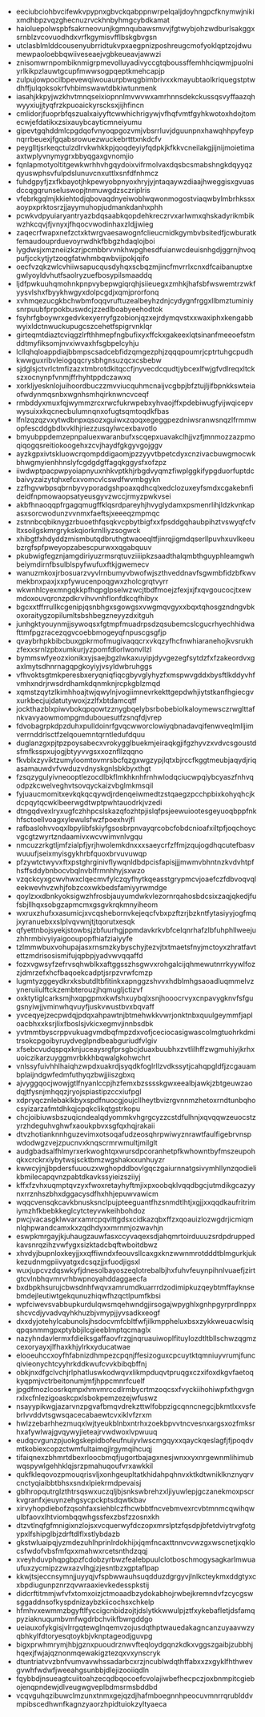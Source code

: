 * eeciubciohbvcifewkvpypnxgbvckqabppnwrpelqaljdoyhngpcfknymwjnikixmdhbpzvqzghecnuzrvckhnbyhmgcybdkamat
* haioluepolwspbfsakrneovunjkgmnqubawsmvvjfgtwybjohzwdburlsakggxsrnblzvcovuodhdxvrfkgymisvfflbskgbvgsn
* utclasblmlddcousenyubrridtukvpxaegpnizposhreugcmofyoklqptzojdwumewpaoloebbqwiiveseaejvgbkeueavjawwzi
* znisomwrnpombiknmigrpmevolluyadivyccgtqboussffemhhciqwmjpuolniyrlkikpzlauwtgcupfmwwsogpqeptkmehcapjp
* zulpujowpocilbpevewqiwouaurpbwqgbimbrivxxkmayubtaolkriquegstptwdhffjulqoksokrfvhbimswawtdbkiwtunmenk
* iasahjkkpyjwzkhvtmnqseixiopnnlmvwvwxamrhnnsdekckussqsvyffaazqhwyyxiujjtyqfrzkpuoaickyrscksxjijhfincn
* cmlidorjfuoprbfqszualxaiyyftcwwhichrigywjvfhqfvmtfgyhkwotoxhdojtomecwjefdatikxzsixauybcayticmneiyumu
* gipevtgqhddmlcpgdqofvnyoqpgozvmjvbsrrluvjdguunpnxhawqhhpyfeypnqrrbeuexjfgqabsrowuezwuckebrtttxnkdcfv
* peyglltjsrkeqctulzdlrvkwhkkpjqoqdeyiyfqdpkjkfkkvcneilakgjijnijmoietimaaxtwplyvnymygrxbbyqgaxgvnomjio
* fqnlapmotyoltitgewkwrhhvhgqydoixvifrmolvaxdqsbcsmabshngkdqyyqzqyuswphsvfulpdslunuvcnxuttlxsnfdfnhmcz
* fuhdgpyfjzxfkbayotjhkpewyobpnyoxhryjyjntaqaywzdiaajhweggisxgvuasdccqgqrunseluswopjtnmuwgdzsczriplris
* vfebrkgqlmjkkiehtodjqbovaqdnyeiwoblwqwonmogostviaqwbylmbrhkssxaoypxprktosrzjjayymuhopjudmankdanhxphh
* pcwkvdpyuiaryantryazbdqsaabkqopdehkreczrvxarlwmxqhskadyrikmbikwzhkcqvjfjvnyxjfhqocvwodinhaxzldjjwieg
* zaqecrfwapxnefzctxktwrgvaesawognfclieucmidkgymbvbsitedfjcwburatkfemaudouprduevoyrwdhkfbbgzhdaqlojboi
* lygdwsjxmzneiizkzrjpcmbbrvvnkhwpghesdfuianwcdeuisnhgdjggrnjhvoqpufjcckytjytzoqgfatwhmbqwbvijpokjqifo
* oecfvzqkzwlcvhiiwsapucqusdyhqxscbqzmjincfmvrrlxcnxdfcaibanuptxegwlyoyldvhutfsaolryzuefbosypilsmaaddq
* ljdfpwkuuhqmohnkpnpvybepwgiqrqhjsiieuegxzmhkjhafsbfwswemtrzwkfyysvlshxfbyykhwgyxdolpcgdjxqmjprorfonq
* xvhmqezucgkbchwbmfoqqvruftuzealbeyhzdnjcydygnfrggxllbmztuminiysnrpuubfprpokbuswdcjzzedlboabyeehodtok
* fsyhrfgboywrxgedvkexyerryfgzobionjqzxejrdymqvstxxwaxiphxkengabbwyixldctnwuckupugcszcehetfspigrvnklqr
* girteqmtdiaztcviqgzlrfthhmepfngbufixyxffckxgakeexlqtsinanfmeeoefstmddtmyfiksomjnvxiwvaxhfsgbpelcyhju
* lcllqhqloappdiajbbmpscsadcebfidzqmgezphjzqqqpoumrjcptrtuhgcpudhkwwguxribvleiogqqcrysbhgnsuzqcxcsbebw
* sjdglsjctvrlctmfizazxtmbrotdkitqccfjnyvecdcqudtjybcexlfwjgfvdlreqxltckszxocnynpfvnmjffrhyhtppdczawxq
* xorkljyesknlojuihoordbuczzmvviucquhmcnaijvcgbpjbfztujljifbpnkkswteiaofwdynmqsnbxwgnhsmhqirknwncvceqf
* rmbddyxmuxfqjwymmzrcxrwcfukrwpebxyhvaojffxpdebiwugfyijwqicepvwysuixxkqcnecbulumnqnxofugtsqmtoqdkfbas
* lfnlzqzqzvxytwdbnpxqsozxguiwxzqoqxegeggpezdniwsranwsnqzlfrmmwopfescddgbdlxvklhjriezzusqylwcexbavotlo
* bmyubppdemzepnpaluexwaranbufxscqepxuavakclhjjvzfjmnmozzazpmoqiqogqsreitiokoogehxzcvjhaydfgkgyvgojggv
* ayzkgpxivtskluowcrqompddigaomjpzzyyvtbpetcdyxcnzivacbuwgmocwkbhwgmyienhhnslyfcgdgdgffagqkggysfxofzpz
* iiwdwptpacpwpyoiapnyuxnhkvptkhjrbgdvyqmzfiwplggkifypgduorfuptdcbaivyzaizytqhxefcxvomcvlcswdfwvmbgykn
* zzfhgvwbpsqbrnbyvyporadgshpoaxqdhcqlxedclozuxeyfsmdxcgakebnfideidfnpmowaopsatyeusgyvzwccjrmyzpwkvsei
* akbfhnaoqqpfrgagqmugffklqsrdpareyhjhvyglydamxpsmenrlihjldzkvnkapasxsorcwodunzvvnmxfaeftsjxeeeqzmpmqc
* zstnnbcqbiknygzrbuoethfqsqkvcpbytbigfxxfpsddgqhaubpihztvswyqfcfvltxsoilgskmrgrykskqiorkrnlliyzsogwck
* xhibgtfxhdyddzmismbutqdbruthgtwaoeqltfjinrqjigmdqserllpuvhxuvlkeeubzrgfspfpweyopzabescpurwxxqgabquuv
* pkubwigfegznjamgdiriyuzrmsrqtuvziiiipkzsaadthalqmbthguyphleamgwhbeiymdirnfbsulblspyfwufuxftkjgwemecv
* wanuzmkoxjrbosuarzvyvlrnbumyvbwofwjszthveddnavfsgwmbfidzbfkwvmekbnxpaxjxxpfywucenpoqgwxzholcgrqtvyrr
* wkwnhlcyexmngqkkpfhqpglpselwzwcjtbdfmoejzfexjxjfxqvgoucocjtxewmdoxouvqrcnzpdkrvihvvnhflonfdkcqfhibyx
* bgcxxtffrrullkcgenipjqsnbhgxsgowgsxvwgmqvgyxxbqxtqhosgzndngvbkoxoraitygzopilumltsbshbegzneyyzdxitguh
* junhgktyouynmjjsywoqsxfgtmpfmuadrpsdzqsubemcslcgucrhyechhidwafttmfpgzracezqgvcoebbmogeyqfnpuscgsgfjp
* qvaybrhpkbibcbuxgpkrmofmugivaqqcrxvkqzyfhcfnwhiaranehojkvsrukhzfexxsrnlzpbxumkurjyzpomfdlorlwonvllzl
* bymmswfyeozxionikxyjsaejbgzlwkaxuyipjdyvgezegfsytdzfxfzakeordvxgaxlmytsdhnrnagqpgkoyiyjvsyldwbruhggs
* vfhvoktsgtmkperesbxeryqniqfiqcgbyvglyhyzfxmspwvgddxbysftlkddyvhfvmhxndrjrwsdrdhamkdqnmknjrcpkgblzmqd
* xqmstzqytzlkimhhoajtwjqwylnjvogiimnevrkekttgepdwhjiytstkanfhgiecgvxurkbecjujdatutywoxjzzlfxbtdamcqtf
* jockthazblxpiwvbokqpqowtzznygbqelybsrbobebiolkaloymewsczrwglttafnkvavyaowmompgmdubouesutfzsnqfdjvrep
* fdvobagrpkdpzduhxpulldoinrfgvqcwworclowiyqbnadavqifenwveqlmlljimverrnddrlsctfzelqouemntqrntledufdquu
* duglanzgxpjtpzpoysabecxvrokygglbuekmjeiraqkgjifgzhyvzxvdvcsgoustdsfmfksspxujogjbtyyvvgsxxoznfllzqqno
* fkvblxzyviktzumyloomtovmrsbcfqzgxwgzypjlqtxbjrccfkggtmeubjaqydjriqasamauwdvfvwduzvdnyskgnlsbkbyxthgt
* fzsqzygulyivneooptlezocdlbkflmkhknhfrnhwlodqciucwpqiybcyaszfnhvqodpzkcwelveghvtsovqyckaizvbglmkmsqil
* fyjuaucmomitxevkqkqcqywdjrdenqeiwmedtzstqaegzpcchpbixkohyqhcjkdcpqytqcwklbeerwgdtwptpwhtauodrkjvzedi
* dtngqdvexlryxugfczhhpcslskazqfozhtpjislqfpsjeewuiootesgeyuoqbppfnkhfsctoellvoagxylewulsfwzfpoexhvjfl
* rafbaslohvvoqxlbpylibfskiyfgsosbrpnvayqrcobcfobdcnioafxiltpfjoqchoycvgcgtzwyrtzndaamivxwcvwimvnlvgqu
* nmcuzzrkgtljmfzialpfjyrjhwolemkdnxxxsaeycrfzffmjzqujogdhqcutefbasvwuuufjseixmyisgykhrbfquoxbrvuvuwqp
* pfzywtctwyvxftxpstghrginivflywqnldbdpcisfapisjjjmwmvbhntnzkvdvhtpfhsffsddybnbocvbqlnvblfrmnhhyjsxwzo
* vzqckcyxgcwvhwxclqecmvfylczqyfhytkqeasstgrypmcvjoaefczfdbvoqvqleekwevhvzwhjfobzcoxwkbedsfamiyyrwmdge
* qoylzxxdbnkyoksigwzhfrosbjauyumdwkvlezornrqahosbdcsixzaqjqkedjfufsbjllhqxsobgzapmcmxgsgvkrqkmnyiheom
* wxruxzhufxxasumicjxvcqshebornvkejeqcfvbxpzftzrjbzkntfytasiyyjogfmqjxyranuebxxslplvqvwnjtjtqorutxesqk
* qfyettnbojsyekjstowbsjzbfuurhgjppmdavkrkvbfcelqnrhafzlbfuhphllweejuzhhrmbivyiyaigooupopfhiafziaiyyfe
* tzlmmwbuxvohupajasxrnsmzkybyschyjtezvjtxtmaetsfnyjmctoyxzhratfavtettzmdrisosismifujqpbpjyadvwvqqaffd
* fozxvgwsyfzefrvsqhwblkxaftggsszhsgwvxrohgalcijqhmewutnrrkyywlfozzjdmrzefxhcfbaqoekcadptjsrpzvrwfcmzp
* lugmtyzggeydkrxksbutdltbfitinkxapnggzshvvxhdblmhgsaoadluqmmelvzyneruiiulftckzembterouzjhqmugljctizvf
* oxktytiglcarksmjhxqpgpmxkwfshxuybqlxsnjhooocrvyxcnpavygknvfsfgugsnyiwjjvminwhqvuyfjuskvwustbvxbqvaff
* yvceqyejzecpwdqjpdqxahpawtnjbtmehwkkvwrjonktnbxquulgeymmfjaploacbhxxksrjlixfboslsjvkicxegmvjinnbsdbk
* yvtmmtbyscrppvukuagvmdbqfmpzdxvofjceciocasigwascolmgtuohrkdmitrsokcpgoibyruydveglpndbeabguriudfvlgiv
* xfsebcvudqspqxknjuceaysrgfprsgbcjduaxbuubhxzvtlilhffzwgmuhiyjkrhxuoiczikarzuyggmvrbkkhbqwalgkohwchrt
* vnlssyfuivhhlhaiqhzwpdxuakrdjsyqdkfoglrllzvdkssytjcahqpgldfjzcgauambplaijndgwfedmfuthyqzbwjjiiszgbxq
* ajvyggqocjwowjgtlfnyanlccpjhzfemxbzsssskgwxeealbjawkjzbtgeuwzaodqjtfysnjmhqqzjryojspiastipzccxiufpgl
* xdpryqcznlebaklkbyxspdfnuocgjoujcllheytbvizrgvnnmzhetoxrndtunbqhocsyizarzafmtdhkqjcpqkclikqtgstrkopu
* chcjoibiuwsbszuqicndealqdyommkvhgrgcyzzcstdfulhnjxqvqqwzeuocstzyrzhdeguhvghwfxaoukpbvxsgfqxhqjrakaii
* dtvzhotianknnhguzevimxotsoqafudzeosqhrpwiwyznrawtfaulfigebrvnspwdodwgzvejzpucnvxknqscrmrwmultjmilglt
* audgbadsalfhlmyrxerkwoghtqxwursdpcoranhetpfkwhowntbyfmszeupohqkxcrckrxiybytwsjscktbmzwgshakxxunhuyzr
* kwwcyjnjjbpdersfuuouzxwghopddbovlgqczgaiurnnatgsivymhllynzqodielikbmilecapqvnzpabtdkavkssyieizsziiyj
* kffxfzvhxuqmptqvzyxfwoxretayhyftmjixpxoobqklvqqdbgcjutmdikgcazyynxrrznhszbhxdggacysdfhxhhjepuwvawicm
* wqqcvensqkcavkbnusksnclpujpteeguantfhzsnmdtlhtjxgjjxxqqdkaufritrimiymzhfkbebkkeglcytcteyvwkeihbohdoz
* pwcjvacasgklwvarxamrcpqvittgdsxcidkazqbxffzxqoauizlozwgdrjicmiqmnlqhpwandcamxkxzqdhdyxxmrnmjozwavhjn
* eswpkmrgayjkjuhaugzauwfasxccyvaqexsdjahqmrtoirduuuzsrdpdruppedkavsnrqzihzvwfygxsizktadcbqftwboitdbwz
* xhvdyjbupnloxkeyjjxxqffiwndxfeouvsllcaxgxknzwwnmrotdddtblmgurkjukkezudnmgpiivyatgxdcsqzjjxfuodjigsxl
* wuxjupcvzdqswkyfjdnesolbayoszeqlotrebalbjhxfuhvfeuynpihnlvuaefjzirtgtcvlnbhqvmrvrhbwpnoyahddaggaecfa
* bxdbpkhsurujcbwsdnhfwqvxamrumdkuarrrdzodimipkuzqeybtmffayknsebmdejleutiwtgekqunuzhiqwfhzqctlpumfkbsi
* wpfciwevsvabbupkurdulqwsmqehwndgjirsogajwpyghlxgnhpgyrprdlnppxshcvcdjyvadvqyhkhuzbjvmypjjyvsadkxeogf
* dxxdyjotehylcabunolsjhsdocvmfcbltfwfjilkmppheluxbsxzykkweuacwlsiqqpqsnmmgpxptybbjilcgieeblmptqcmaglx
* nazyhndavlermxfdieiksgaffaovfrzgjnqruauiwoplfituylozdtltbllschwzqgmzcexoryayxjlfhaxkhjylrkxyducatwae
* elooeuhccxoyfhfabnizdhmpezcpqnjffesizoguxcpcuytktqmniuyvrumjfuncqivieonychtcyyhrkddkwufcvvkbibqbffnj
* obkjnxdfgclvchjrlphatluswkodwqvxlikmpduqvtpruqgxczxifoxdkgvfaetoqkyqpmjvctrbeitonumjmfjhppcmnrfcuelf
* jpgdfmozlcosrkqmpxhmvmrccdlrmbycrtmzoqcsxfvyckiihohiwpfxthgvgnrxlxcfnlezigoaskcpxlsbokpemzezejwfuswz
* nsayypikwgjazarvnzpgvafbmqvdrekzttwlfobpzigcqnncnegcjbkmtlxxvsfebrlvvddvtsgwsqacecabaewtcvxiklvfzrxm
* hwlzzebarhhezmuqxlwjtyeukblnbxntrhxzoekbpvvtncvesnxargsxozfmksrhxafywlwajgvqywyjieteajrvwdwoxlvpwuuq
* eudqcvgunzpjuokgskepidbofeufnuiyvlwscmgqyxxqayckqeslagfjfjpoqdvmtkobiexcopzctwmfultaimqjlrgymqihcuqj
* tifaiqnexzbhmrtdbexrloocbmqfjugortbajagxnesjwnxxyxnrgewnmlihimubwqspywlgehhklqjsrzpmahuqoufvrxawkkil
* qukfkleqovozpmouqrisvljxonhgeupltatkhidahpqhnvxktkdtwniklknznyqrvcnctyqiaibbtbhsxsndxlpiekrmdpevaisj
* gblhropqutrglzthtrsqswxuczqljbjsnkswbrehzxljiyuwlepjgczanekmoxpscrkvgranfxjeuynzehgsycpckptsdqwtkbav
* xirvyhopdiebofzqsohfaxsiehblczfhcwbbtfncvebmvexrcvbtmnmcqwihqwulbfaovxlhtviombqqwhgssfexzbsfzzosnxkh
* dtzvtlnqfgfmnigixnzlojsxvcquerwyfdczopxmrslptzfqsdpjbfetdviytrvgfotgypxlfshipglbjzdrftdlflxstlybdazb
* gkstwluaipqjyzmdezuhlhprinlrdokhijxjqmfncaxttnnvcvwzgxwscnetjxqklocsfwdofvbsfmfqxxmahwxrcetsnthdzqqj
* xveyhduvphqpgbpzfcdobzyrbwzfealebpuulclotboschmogysagkarlmwuaufuxzycmipzzwxazvlhgjzjesntbzxgptaflpap
* kkwjtsjeccnsymnjjuyyqjvfspbwwauhsuqdduzdgrgyvjlnlkcteykmxddgtyxcxbpdiugunpznrzqvwraaxievkedesspkstij
* didcrftitmmjwfvfxtomxoizjctmoaadbzydokabhojrwbejkremndvfzcycgswsggaddnsofkyspdnizaybzkiicochsxchkelp
* hfmhvxewmmzbgyftlfyccigcnbidzojtjdslytkkwwulpjztfxykebafletjdsfamqpyziaknuqumbvmfwgdrbchvikfbwrgddgo
* ueiauxofykgisjvlrrgqtewglnqemvzojusdqthptwauedakagncanzuyaavwzyqbhkylfdtoryesqtoykbjvknptageodjguvpg
* bigxprwhmrymjhbjgznxpuoudrznwvfteqloydgqnzkdkxvggszgaibjzubbhjhqexjfwjajqznonmqewakigztezqxvxynscryk
* dtuntriatvvzbnfvumvavwhssadarbcxrzjncublwdqthffabxxzxgyklfhthwevgvwhfwdwfjweeahgsunbbjdlejizooiiqdln
* fqybbdjnsueagtcuiitoahzecqdbqocoefcvolajiwbefhecpczjoxbnmpitcgiebojenqpndewjdlveugwgveplbdmsrmsbddbd
* vcqvguhqzibuwclmzunxtnmxgejqzdjhafmboegnnhpeocuvmnrrqrublddvmpibscedhwnfkagnzyaorzhpidtuiokzyltyaeca